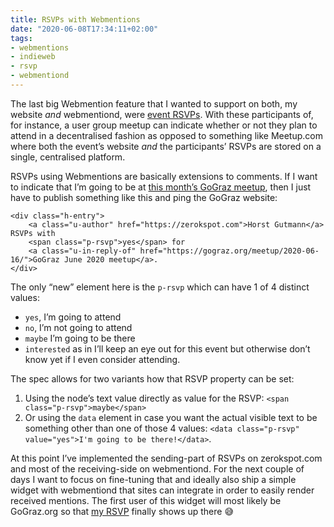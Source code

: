 ```yaml
---
title: RSVPs with Webmentions
date: "2020-06-08T17:34:11+02:00"
tags:
- webmentions
- indieweb
- rsvp
- webmentiond
---
```


The last big Webmention feature that I wanted to support on both, my website *and* webmentiond, were [event RSVPs](https://indieweb.org/rsvp). With these participants of, for instance, a user group meetup can indicate whether or not they plan to attend in a decentralised fashion as opposed to something like Meetup.com where both the event’s website *and* the participants’ RSVPs are stored on a single, centralised platform.

RSVPs using Webmentions are basically extensions to comments. If I want to indicate that I’m going to be at [this month’s GoGraz meetup](https://gograz.org/meetup/2020-06-16/), then I just have to publish something like this and ping the GoGraz website:

	<div class="h-entry">
		<a class="u-author" href="https://zerokspot.com">Horst Gutmann</a> RSVPs with
	    <span class="p-rsvp">yes</span> for 
	    <a class="u-in-reply-of" href="https://gograz.org/meetup/2020-06-16/">GoGraz June 2020 meetup</a>.
	</div>

The only “new” element here is the `p-rsvp` which can have 1 of 4 distinct values:

- `yes`, I’m going to attend
- `no`, I’m not going to attend
- `maybe` I’m going to be there
- `interested` as in I’ll keep an eye out for this event but otherwise don’t know yet if I even consider attending.

The spec allows for two variants how that RSVP property can be set:

1. Using the node’s text value directly as value for the RSVP: `<span class="p-rsvp">maybe</span>`
2. Or using the `data` element in case you want the actual visible text to be something other than one of those 4 values: `<data class="p-rsvp" value="yes">I'm going to be there!</data>`.

At this point I’ve implemented the sending-part of RSVPs on zerokspot.com and most of the receiving-side on webmentiond. For the next couple of days I want to focus on fine-tuning that and ideally also ship a simple widget with webmentiond that sites can integrate in order to easily render received mentions. The first user of this widget will most likely be GoGraz.org so that [my RSVP](https://zerokspot.com/notes/2020/06/07/rsvp-gograz-june/) finally shows up there 😅
